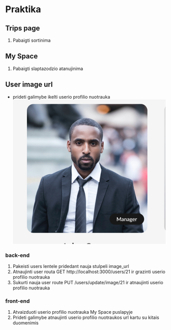 # Praktika

## Trips page

1. Pabaigti sortinima [](assets/2024-03-27-12-15-14.png)

## My Space

1. Pabaigti slaptazodzio atanujinima

## User image url

- prideti galimybe ikelti userio profilio nuotrauka ![](assets/2024-03-27-12-23-08.png)

### back-end

1. Pakeisti users lentele pridedant nauja stulpeli image_url
2. Atnaujinti user routa GET http://localhost:3000/users/21 ir grazinti userio profilio nuotrauka
3. Sukurti nauja user route PUT /users/update/image/21 ir atnaujinti userio profilio nuotrauka

### front-end

1. Atvaizduoti userio profilio nuotrauka My Space puslapyje
2. Prideti galimybe atnaujinti userio profilio nuotraukos url kartu su kitais duomenimis

